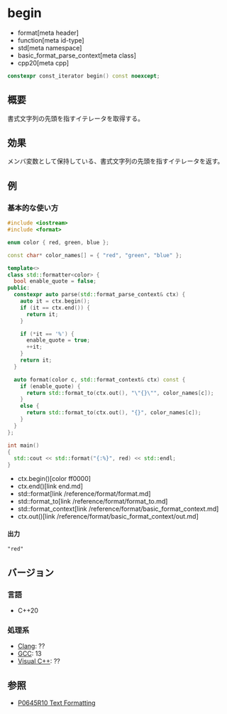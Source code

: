 # begin
* format[meta header]
* function[meta id-type]
* std[meta namespace]
* basic_format_parse_context[meta class]
* cpp20[meta cpp]

```cpp
constexpr const_iterator begin() const noexcept;
```

## 概要
書式文字列の先頭を指すイテレータを取得する。


## 効果
メンバ変数として保持している、書式文字列の先頭を指すイテレータを返す。


## 例
### 基本的な使い方
```cpp example
#include <iostream>
#include <format>

enum color { red, green, blue };

const char* color_names[] = { "red", "green", "blue" };

template<>
class std::formatter<color> {
  bool enable_quote = false;
public:
  constexpr auto parse(std::format_parse_context& ctx) {
    auto it = ctx.begin();
    if (it == ctx.end()) {
      return it;
    }

    if (*it == '%') {
      enable_quote = true;
      ++it;
    }
    return it;
  }

  auto format(color c, std::format_context& ctx) const {
    if (enable_quote) {
      return std::format_to(ctx.out(), "\"{}\"", color_names[c]);
    }
    else {
      return std::format_to(ctx.out(), "{}", color_names[c]);
    }
  }
};

int main()
{
  std::cout << std::format("{:%}", red) << std::endl;
}
```
* ctx.begin()[color ff0000]
* ctx.end()[link end.md]
* std::format[link /reference/format/format.md]
* std::format_to[link /reference/format/format_to.md]
* std::format_context[link /reference/format/basic_format_context.md]
* ctx.out()[link /reference/format/basic_format_context/out.md]

#### 出力
```
"red"
```


## バージョン
### 言語
- C++20

### 処理系
- [Clang](/implementation.md#clang): ??
- [GCC](/implementation.md#gcc): 13
- [Visual C++](/implementation.md#visual_cpp): ??

## 参照

- [P0645R10 Text Formatting](http://www.open-std.org/jtc1/sc22/wg21/docs/papers/2019/p0645r10.html)
